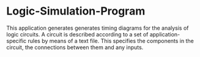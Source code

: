 # Logic-Simulation-Program

This application generates generates timing diagrams for the analysis of logic circuits. A circuit is described according to a set of application-specific rules by means of a text file. This specifies the components in the circuit, the connections between them and any inputs.
